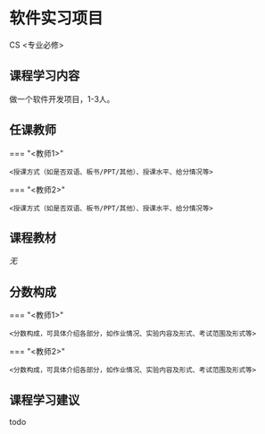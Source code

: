 # 软件实习项目
<div class="badges">
<span class="badge cs-badge">CS <专业必修></span>
</div>

## 课程学习内容

做一个软件开发项目，1-3人。

## 任课教师

=== "<教师1>"

    <授课方式（如是否双语、板书/PPT/其他）、授课水平、给分情况等>

=== "<教师2>" 

    <授课方式（如是否双语、板书/PPT/其他）、授课水平、给分情况等>

## 课程教材

*无*


## 分数构成

=== "<教师1>"

    <分数构成，可具体介绍各部分，如作业情况、实验内容及形式、考试范围及形式等>

=== "<教师2>" 

    <分数构成，可具体介绍各部分，如作业情况、实验内容及形式、考试范围及形式等>



## 课程学习建议

todo